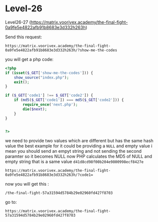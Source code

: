 # Level-26

Level26-27 (https://matrix.voorivex.academy/the-final-fight-0a9fe5e4822afb91b8683e3d332h263h)

Send this request:

```text
https://matrix.voorivex.academy/the-final-fight-0a9fe5e4822afb91b8683e3d332h263h/?show-me-the-codes
```

you will get a php code:

```php
<?php
if (isset($_GET['show-me-the-codes'])) {
    show_source("index.php");
    exit();
}

if ($_GET['code1'] !== $_GET['code2']) {
    if (md5($_GET['code1']) === md5($_GET['code2'])) {
        require_once('next.php');
        die($next);
    }
}


?>
```

we need to provide two values which are different but has the same hash value
the best example for it could be providing a `NULL` and empty value
i mean you should send an empyt string and not sending the second paramter so it becomes NULL
now PHP calculates the MD5 of NULL and empty string that is a same value `d41d8cd98f00b204e9800998ecf8427e`

```text
https://matrix.voorivex.academy/the-final-fight-0a9fe5e4822afb91b8683e3d332h263h/?code1=
```

now you will get this :

```text
/the-final-fight-57a31594d5784b29e02960fd427f8703
```

go to:

```text
https://matrix.voorivex.academy/the-final-fight-57a31594d5784b29e02960fd427f8703
```





